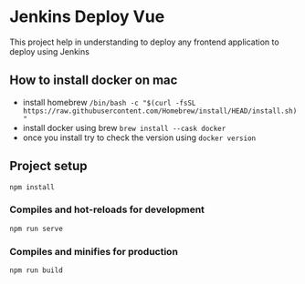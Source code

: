 # Jenkins Deploy Vue
This project help in understanding to deploy any frontend application to deploy using Jenkins

## How to install docker on mac
- install homebrew `/bin/bash -c "$(curl -fsSL https://raw.githubusercontent.com/Homebrew/install/HEAD/install.sh)"`
- install docker using brew `brew install --cask docker`
- once you install try to check the version using `docker version`

## Project setup
```
npm install
```

### Compiles and hot-reloads for development
```
npm run serve
```

### Compiles and minifies for production
```
npm run build
